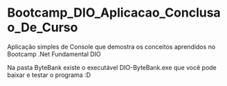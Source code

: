 # Bootcamp_DIO_Aplicacao_Conclusao_De_Curso
Aplicação simples de Console que demostra os conceitos aprendidos no Bootcamp .Net Fundamental DIO

Na pasta ByteBank existe o executável DIO-ByteBank.exe que você pode baixar e testar o programa :D

